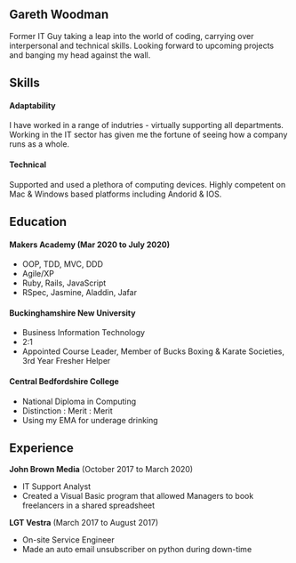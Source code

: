 ## Gareth Woodman

Former IT Guy taking a leap into the world of coding, carrying over interpersonal and technical skills. Looking forward to upcoming projects and banging my head against the wall.

## Skills

#### Adaptability
I have worked in a range of indutries - virtually supporting all departments. Working in the IT sector has given me the fortune of seeing how a company runs as a whole. 

#### Technical
Supported and used a plethora of computing devices. Highly competent on Mac & Windows based platforms including Andorid & IOS.


## Education

#### Makers Academy (Mar 2020 to July 2020)

- OOP, TDD, MVC, DDD
- Agile/XP
- Ruby, Rails, JavaScript
- RSpec, Jasmine, Aladdin, Jafar

#### Buckinghamshire New University

- Business Information Technology
- 2:1
- Appointed Course Leader, Member of Bucks Boxing & Karate Societies, 3rd Year Fresher Helper

#### Central Bedfordshire College

- National Diploma in Computing
- Distinction : Merit : Merit
- Using my EMA for underage drinking

## Experience

**John Brown Media** (October 2017 to March 2020)    
- IT Support Analyst 
- Created a Visual Basic program that allowed Managers to book freelancers in a shared spreadsheet

**LGT Vestra** (March 2017 to August 2017)   
- On-site Service Engineer  
- Made an auto email unsubscriber on python during down-time
